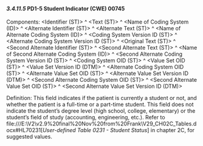 #### *3.4.11.5* PD1-5 Student Indicator (CWE) 00745

Components: &lt;Identifier (ST)> ^ &lt;Text (ST)> ^ &lt;Name of Coding System (ID)> ^ &lt;Alternate Identifier (ST)> ^ &lt;Alternate Text (ST)> ^ &lt;Name of Alternate Coding System (ID)> ^ &lt;Coding System Version ID (ST)> ^ &lt;Alternate Coding System Version ID (ST)> ^ &lt;Original Text (ST)> ^ &lt;Second Alternate Identifier (ST)> ^ &lt;Second Alternate Text (ST)> ^ &lt;Name of Second Alternate Coding System (ID)> ^ &lt;Second Alternate Coding System Version ID (ST)> ^ &lt;Coding System OID (ST)> ^ &lt;Value Set OID (ST)> ^ &lt;Value Set Version ID (DTM)> ^ &lt;Alternate Coding System OID (ST)> ^ &lt;Alternate Value Set OID (ST)> ^ &lt;Alternate Value Set Version ID (DTM)> ^ &lt;Second Alternate Coding System OID (ST)> ^ &lt;Second Alternate Value Set OID (ST)> ^ &lt;Second Alternate Value Set Version ID (DTM)>

Definition: This field indicates if the patient is currently a student or not, and whether the patient is a full-time or a part-time student. This field does not indicate the student’s degree level (high school, college, elementary) or the student’s field of study (accounting, engineering, etc.). Refer to file:///E:\V2\v2.9%20final%20Nov%20from%20Frank\V29_CH02C_Tables.docx#HL70231[_User-defined Table 0231 - Student Status_] in chapter 2C, for suggested values.
